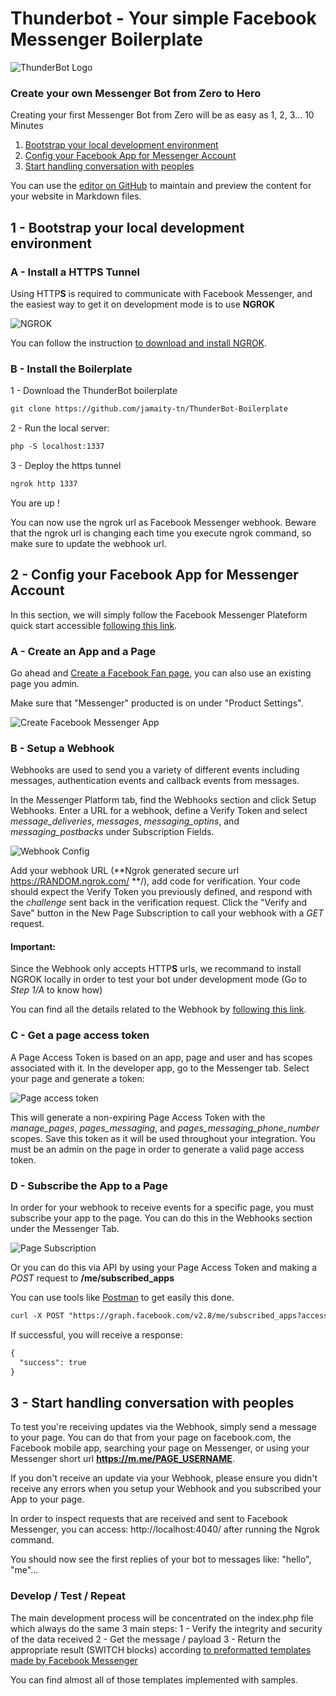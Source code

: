 # Thunderbot - Your simple Facebook Messenger Boilerplate

![ThunderBot Logo](https://github.com/jamaity-tn/ThunderBot-Boilerplate/raw/master/images/ThunderBot_brand.png "ThunderBot Logo")

### Create your own Messenger Bot from Zero to Hero

Creating your first Messenger Bot from Zero will be as easy as 1, 2, 3... 10 Minutes

1. [Bootstrap your local development environment ](.#step1)
2. [Config your Facebook App for Messenger Account ](.#step2)
3. [Start handling conversation with peoples ](.#step3)


You can use the [editor on GitHub](https://github.com/jamaity-tn/ThunderBot-Boilerplate/edit/master/README.md) to maintain and preview the content for your website in Markdown files.

<h2 id="step1">1 - Bootstrap your local development environment</h2>


<h3>A - Install a HTTPS Tunnel</h3>

Using HTTP**S** is required to communicate with Facebook Messenger, and the easiest way to get it on development mode is to use **NGROK**

![NGROK](https://github.com/jamaity-tn/ThunderBot-Boilerplate/raw/master/images/ngrok.png "NGROK")

You can follow the instruction [to download and install NGROK](https://ngrok.com/download).


<h3>B - Install the Boilerplate</h3>

1 - Download the ThunderBot boilerplate

```markdown
git clone https://github.com/jamaity-tn/ThunderBot-Boilerplate
```

2 - Run the local server:

```markdown
php -S localhost:1337
```

3 - Deploy the https tunnel

```markdown
ngrok http 1337
```

You are up !

You can now use the ngrok url as Facebook Messenger webhook. Beware that the ngrok url is changing each time you execute ngrok command, so make sure to update the webhook url.



<h2 id="step2">2 - Config your Facebook App for Messenger Account</h2>

In this section, we will simply follow the Facebook Messenger Plateform quick start accessible [following this link](https://developers.facebook.com/docs/messenger-platform/guides/quick-start).

<h3>A - Create an App and a Page</h3>

Go ahead and [Create a Facebook Fan page](https://www.facebook.com/pages/create/), you can also use an existing page you admin. 

Make sure that "Messenger" producted is on under "Product Settings".

![Create Facebook Messenger App](https://github.com/jamaity-tn/ThunderBot-Boilerplate/raw/master/images/thunderbot-step1.png "Create Facebook Messenger App")

<h3>B - Setup a Webhook</h3>

Webhooks are used to send you a variety of different events including messages, authentication events and callback events from messages.

In the Messenger Platform tab, find the Webhooks section and click Setup Webhooks. Enter a URL for a webhook, define a Verify Token and select *message_deliveries*, *messages*, *messaging_optins*, and *messaging_postbacks* under Subscription Fields.

![Webhook Config](https://github.com/jamaity-tn/ThunderBot-Boilerplate/raw/master/images/thunderbot-step2.png "Webhook Config")

Add your webhook URL (**Ngrok generated secure url https://RANDOM.ngrok.com/ **/), add code for verification. Your code should expect the Verify Token you previously defined, and respond with the *challenge* sent back in the verification request. Click the "Verify and Save" button in the New Page Subscription to call your webhook with a *GET* request.

#### Important:
Since the Webhook only accepts HTTP**S** urls, we recommand to install NGROK locally in order to test your bot under development mode (Go to *Step 1/A* to know how) 


You can find all the details related to the Webhook by [following this link](https://developers.facebook.com/docs/messenger-platform/webhook-reference#setup).


<h3>C - Get a page access token</h3>
A Page Access Token is based on an app, page and user and has scopes associated with it. In the developer app, go to the Messenger tab. Select your page and generate a token:


![Page access token](https://github.com/jamaity-tn/ThunderBot-Boilerplate/raw/master/images/thunderbot-step3.png "Page access token")

This will generate a non-expiring Page Access Token with the *manage_pages*, *pages_messaging*, and *pages_messaging_phone_number* scopes. Save this token as it will be used throughout your integration. You must be an admin on the page in order to generate a valid page access token.


<h3>D - Subscribe the App to a Page</h3>

In order for your webhook to receive events for a specific page, you must subscribe your app to the page. You can do this in the Webhooks section under the Messenger Tab.


![Page Subscription](https://github.com/jamaity-tn/ThunderBot-Boilerplate/raw/master/images/thunderbot-step4.png "Page Subscription")


Or you can do this via API by using your Page Access Token and making a *POST* request to **/me/subscribed_apps**

You can use tools like [Postman](https://www.getpostman.com/) to get easily this done.

```markdown
curl -X POST "https://graph.facebook.com/v2.8/me/subscribed_apps?access_token=**PAGE_ACCESS_TOKEN**"
```

If successful, you will receive a response:

```markdown
{
  "success": true
}
```

<h2 id="step3">3 - Start handling conversation with peoples</h2>


To test you're receiving updates via the Webhook, simply send a message to your page. You can do that from your page on facebook.com, the Facebook mobile app, searching your page on Messenger, or using your Messenger short url **https://m.me/PAGE_USERNAME**.


If you don't receive an update via your Webhook, please ensure you didn't receive any errors when you setup your Webhook and you subscribed your App to your page.

In order to inspect requests that are received and sent to Facebook Messenger, you can access: http://localhost:4040/ after running the Ngrok command.

You should now see the first replies of your bot to messages like: "hello", "me"...


<h3>Develop / Test / Repeat</h3>

The main development process will be concentrated on the index.php file which always do the same 3 main steps:
1 - Verify the integrity and security of the data received
2 - Get the message / payload
3 - Return the appropriate result (SWITCH blocks) according [to preformatted templates made by Facebook Messenger](https://developers.facebook.com/docs/messenger-platform/send-api-reference/templates)

You can find almost all of those templates implemented with samples.


